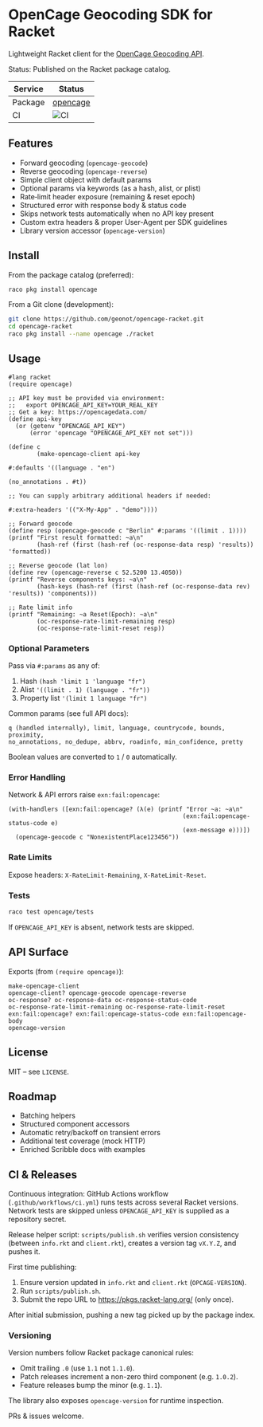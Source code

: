 OpenCage Geocoding SDK for Racket
=================================

Lightweight Racket client for the [OpenCage Geocoding API](https://opencagedata.com/api).

Status: Published on the Racket package catalog.

| Service | Status |
|---------|--------|
| Package | [opencage](https://pkgd.racket-lang.org/pkgn/package/opencage) |
| CI      | ![CI](https://github.com/geonot/opencage-racket/actions/workflows/ci.yml/badge.svg) |

## Features

- Forward geocoding (`opencage-geocode`)
- Reverse geocoding (`opencage-reverse`)
- Simple client object with default params
- Optional params via keywords (as a hash, alist, or plist)
- Rate‑limit header exposure (remaining & reset epoch)
- Structured error with response body & status code
- Skips network tests automatically when no API key present
- Custom extra headers & proper User-Agent per SDK guidelines
- Library version accessor (`opencage-version`)

## Install

From the package catalog (preferred):

```sh
raco pkg install opencage
```

From a Git clone (development):

```sh
git clone https://github.com/geonot/opencage-racket.git
cd opencage-racket
raco pkg install --name opencage ./racket
```

## Usage

```racket
#lang racket
(require opencage)

;; API key must be provided via environment:
;;   export OPENCAGE_API_KEY=YOUR_REAL_KEY
;; Get a key: https://opencagedata.com/
(define api-key
  (or (getenv "OPENCAGE_API_KEY")
      (error 'opencage "OPENCAGE_API_KEY not set")))

(define c
        (make-opencage-client api-key
                                                                                                #:defaults '((language . "en")
                                                                                                                                                 (no_annotations . #t))
                                                                                                ;; You can supply arbitrary additional headers if needed:
                                                                                                #:extra-headers '(("X-My-App" . "demo"))))

;; Forward geocode
(define resp (opencage-geocode c "Berlin" #:params '((limit . 1))))
(printf "First result formatted: ~a\n"
        (hash-ref (first (hash-ref (oc-response-data resp) 'results)) 'formatted))

;; Reverse geocode (lat lon)
(define rev (opencage-reverse c 52.5200 13.4050))
(printf "Reverse components keys: ~a\n"
        (hash-keys (hash-ref (first (hash-ref (oc-response-data rev) 'results)) 'components)))

;; Rate limit info
(printf "Remaining: ~a Reset(Epoch): ~a\n"
        (oc-response-rate-limit-remaining resp)
        (oc-response-rate-limit-reset resp))
```

### Optional Parameters

Pass via `#:params` as any of:

1. Hash `(hash 'limit 1 'language "fr")`
2. Alist `'((limit . 1) (language . "fr"))`
3. Property list `'(limit 1 language "fr")`

Common params (see full API docs):

```
q (handled internally), limit, language, countrycode, bounds, proximity,
no_annotations, no_dedupe, abbrv, roadinfo, min_confidence, pretty
```

Boolean values are converted to `1` / `0` automatically.

### Error Handling

Network & API errors raise `exn:fail:opencage`:

```racket
(with-handlers ([exn:fail:opencage? (λ(e) (printf "Error ~a: ~a\n"
                                                 (exn:fail:opencage-status-code e)
                                                 (exn-message e)))])
  (opencage-geocode c "NonexistentPlace123456"))
```

### Rate Limits

Expose headers: `X-RateLimit-Remaining`, `X-RateLimit-Reset`.

### Tests

```sh
raco test opencage/tests
```
If `OPENCAGE_API_KEY` is absent, network tests are skipped.

## API Surface

Exports (from `(require opencage)`):

```
make-opencage-client
opencage-client? opencage-geocode opencage-reverse
oc-response? oc-response-data oc-response-status-code
oc-response-rate-limit-remaining oc-response-rate-limit-reset
exn:fail:opencage? exn:fail:opencage-status-code exn:fail:opencage-body
opencage-version
```

## License

MIT – see `LICENSE`.

## Roadmap

- Batching helpers
- Structured component accessors
- Automatic retry/backoff on transient errors
- Additional test coverage (mock HTTP)
- Enriched Scribble docs with examples

## CI & Releases

Continuous integration: GitHub Actions workflow (`.github/workflows/ci.yml`) runs tests across several Racket versions. Network tests are skipped unless `OPENCAGE_API_KEY` is supplied as a repository secret.

Release helper script: `scripts/publish.sh` verifies version consistency (between `info.rkt` and `client.rkt`), creates a version tag `vX.Y.Z`, and pushes it.

First time publishing:
1. Ensure version updated in `info.rkt` and `client.rkt` (`OPCAGE-VERSION`).
2. Run `scripts/publish.sh`.
3. Submit the repo URL to https://pkgs.racket-lang.org/ (only once).

After initial submission, pushing a new tag picked up by the package index.

### Versioning

Version numbers follow Racket package canonical rules:

- Omit trailing `.0` (use `1.1` not `1.1.0`).
- Patch releases increment a non-zero third component (e.g. `1.0.2`).
- Feature releases bump the minor (e.g. `1.1`).

The library also exposes `opencage-version` for runtime inspection.

PRs & issues welcome.
